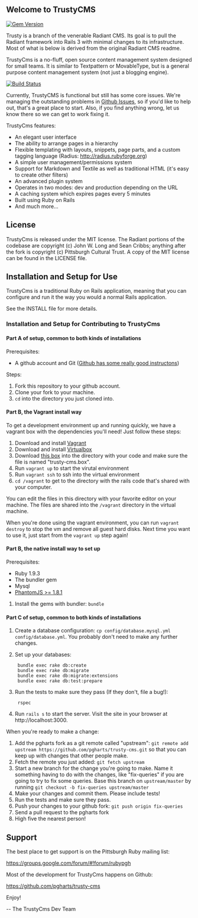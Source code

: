 ## Welcome to TrustyCMS

[![Gem Version](https://badge.fury.io/rb/trusty-cms.svg)](http://badge.fury.io/rb/trusty-cms)

Trusty is a branch of the venerable Radiant CMS. Its goal is to pull the Radiant framework into Rails 3 with minimal changes to its infrastructure. Most of what is below is derived from the original Radiant CMS readme.

TrustyCms is a no-fluff, open source content management system designed for
small teams. It is similar to Textpattern or MovableType, but is a general
purpose content management system (not just a blogging engine).

[![Build Status](https://secure.travis-ci.org/pgharts/trusty-cms.png?branch=master)](https://travis-ci.org/pgharts/trusty-cms/)

Currently, TrustyCMS is functional but still has some core issues. We're managing the outstanding problems in [Github Issues](https://github.com/pgharts/trusty-cms/issues?state=open), so if you'd like to help out, that's a great place to start. Also, if you find anything wrong, let us know there so we can get to work fixing it.


TrustyCms features:

* An elegant user interface
* The ability to arrange pages in a hierarchy
* Flexible templating with layouts, snippets, page parts, and a custom tagging
  language (Radius: http://radius.rubyforge.org)
* A simple user management/permissions system
* Support for Markdown and Textile as well as traditional HTML (it's easy to
  create other filters)
* An advanced plugin system
* Operates in two modes: dev and production depending on the URL
* A caching system which expires pages every 5 minutes
* Built using Ruby on Rails
* And much more...

## License

TrustyCms is released under the MIT license. The Radiant portions of the
codebase are copyright (c) John W. Long and Sean Cribbs; anything after the
fork is copyright (c) Pittsburgh Cultural Trust. A copy of the MIT license can
be found in the LICENSE file.

## Installation and Setup for Use

TrustyCms is a traditional Ruby on Rails application, meaning that you can
configure and run it the way you would a normal Rails application.

See the INSTALL file for more details.

### Installation and Setup for Contributing to TrustyCms

#### Part A of setup, common to both kinds of installations

Prerequisites:

* A github account and Git ([Github has some really good instructons](https://help.github.com/articles/set-up-git))

Steps:

1. Fork this repository to your github account.
1. Clone your fork to your machine.
1. `cd` into the directory you just cloned into.

#### Part B, the Vagrant install way

To get a development environment up and running quickly, we have a vagrant box with the dependencies you'll need! Just follow these steps:

1. Download and install [Vagrant](http://www.vagrantup.com/)
1. Download and install [Virtualbox](https://www.virtualbox.org/)
1. Download [this box](https://dl.dropboxusercontent.com/u/27379052/trusty-cms.box) into the directory with your code and make sure the file is named "trusty-cms.box".
1. Run `vagrant up` to start the virutal environment
1. Run `vagrant ssh` to ssh into the virtual environment
1. `cd /vagrant` to get to the directory with the rails code that's shared with your computer.

You can edit the files in this directory with your favorite editor on your
machine. The files are shared into the `/vagrant` directory in the virtual
machine.

When you're done using the vagrant environment, you can run `vagrant destroy`
to stop the vm and remove all guest hard disks. Next time you want to use it,
just start from the `vagrant up` step again!

#### Part B, the native install way to set up

Prerequisites:

* Ruby 1.9.3
* The bundler gem
* Mysql
* [PhantomJS >= 1.8.1](https://github.com/teampoltergeist/poltergeist/tree/v1.5.0#installing-phantomjs)

1. Install the gems with bundler: `bundle`

#### Part C of setup, common to both kinds of installations

1. Create a database configuration: `cp config/database.mysql.yml config/database.yml`. You probably don't need to make any further changes.
1. Set up your databases:

        bundle exec rake db:create
        bundle exec rake db:migrate
        bundle exec rake db:migrate:extensions
        bundle exec rake db:test:prepare

1. Run the tests to make sure they pass (If they don't, file a bug!):

        rspec

1. Run `rails s` to start the server. Visit the site in your browser at http://localhost:3000.

When you're ready to make a change:

1. Add the pgharts fork as a git remote called "upstream": `git remote add upstream https://github.com/pgharts/trusty-cms.git` so that you can keep up with changes that other people make.
1. Fetch the remote you just added: `git fetch upstream`
1. Start a new branch for the change you're going to make. Name it something having to do with the changes, like "fix-queries" if you are going to try to fix some queries. Base this branch on `upstream/master` by running `git checkout -b fix-queries upstream/master`
1. Make your changes and commit them. Please include tests!
1. Run the tests and make sure they pass.
1. Push your changes to your github fork: `git push origin fix-queries`
1. Send a pull request to the pgharts fork
1. High five the nearest person!


## Support

The best place to get support is on the Pittsburgh Ruby mailing list:

https://groups.google.com/forum/#!forum/rubypgh

Most of the development for TrustyCms happens on Github:

https://github.com/pgharts/trusty-cms

Enjoy!

--
The TrustyCms Dev Team
